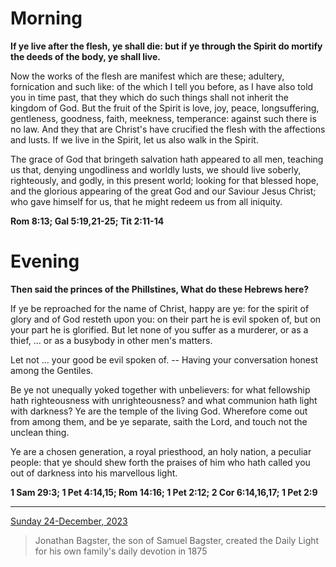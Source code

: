 # Morning

**If ye live after the flesh, ye shall die: but if ye through the Spirit do mortify the deeds of the body, ye shall live.**
 
Now the works of the flesh are manifest which are these; adultery, fornication and such like: of the which I tell you before, as I have also told you in time past, that they which do such things shall not inherit the kingdom of God. But the fruit of the Spirit is love, joy, peace, longsuffering, gentleness, goodness, faith, meekness, temperance: against such there is no law. And they that are Christ's have crucified the flesh with the affections and lusts. If we live in the Spirit, let us also walk in the Spirit.
 
The grace of God that bringeth salvation hath appeared to all men, teaching us that, denying ungodliness and worldly lusts, we should live soberly, righteously, and godly, in this present world; looking for that blessed hope, and the glorious appearing of the great God and our Saviour Jesus Christ; who gave himself for us, that he might redeem us from all iniquity.  

**Rom 8:13; Gal 5:19,21-25; Tit 2:11-14**

# Evening

**Then said the princes of the Phillstines, What do these Hebrews here?**
 
If ye be reproached for the name of Christ, happy are ye: for the spirit of glory and of God resteth upon you: on their part he is evil spoken of, but on your part he is glorified. But let none of you suffer as a murderer, or as a thief, ... or as a busybody in other men's matters.
 
Let not ... your good be evil spoken of. -- Having your conversation honest among the Gentiles.
 
Be ye not unequally yoked together with unbelievers: for what fellowship hath righteousness with unrighteousness? and what communion hath light with darkness? Ye are the temple of the living God. Wherefore come out from among them, and be ye separate, saith the Lord, and touch not the unclean thing.
 
Ye are a chosen generation, a royal priesthood, an holy nation, a peculiar people: that ye should shew forth the praises of him who hath called you out of darkness into his marvellous light.  

**1 Sam 29:3; 1 Pet 4:14,15; Rom 14:16; 1 Pet 2:12; 2 Cor 6:14,16,17; 1 Pet 2:9**

---

[Sunday 24-December, 2023](https://t.me/s/daily_light)

> Jonathan Bagster, the son of Samuel Bagster, created the Daily Light for his own family's daily devotion in 1875

